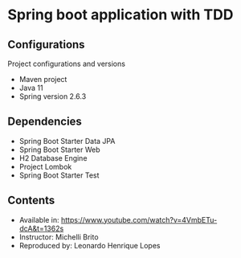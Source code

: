 # Spring boot application with TDD
## Configurations

Project configurations and versions

- Maven project
- Java 11
- Spring version 2.6.3

## Dependencies

- Spring Boot Starter Data JPA
- Spring Boot Starter Web
- H2 Database Engine
- Project Lombok
- Spring Boot Starter Test

## Contents

- Available in: https://www.youtube.com/watch?v=4VmbETu-dcA&t=1362s
- Instructor: Michelli Brito
- Reproduced by: Leonardo Henrique Lopes